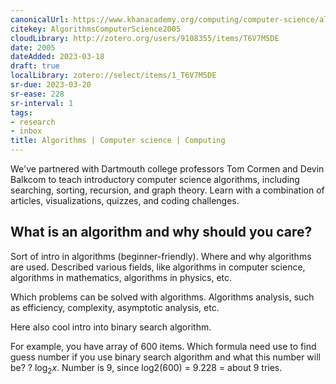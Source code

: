 ```yaml
---
canonicalUrl: https://www.khanacademy.org/computing/computer-science/algorithms
citekey: AlgorithmsComputerScience2005
cloudLibrary: http://zotero.org/users/9108355/items/T6V7M5DE
date: 2005
dateAdded: 2023-03-18
draft: true
localLibrary: zotero://select/items/1_T6V7M5DE
sr-due: 2023-03-20
sr-ease: 228
sr-interval: 1
tags:
- research
- inbox
title: Algorithms | Computer science | Computing
---
```


We've partnered with Dartmouth college professors Tom Cormen and Devin Balkcom
to teach introductory computer science algorithms, including searching, sorting,
recursion, and graph theory. Learn with a combination of articles,
visualizations, quizzes, and coding challenges.

## What is an algorithm and why should you care?

Sort of intro in algorithms (beginner-friendly). Where and why algorithms are
used. Described various fields, like algorithms in computer science, algorithms
in mathematics, algorithms in physics, etc.

Which problems can be solved with algorithms. Algorithms analysis, such as
efficiency, complexity, asymptotic analysis, etc.

Here also cool intro into binary search algorithm.

For example, you have array of 600 items. Which formula need use to find guess
number if you use binary search algorithm and what this number will be? ?
$\log_2 x$. Number is 9, since log2(600) = 9.228 = about 9 tries.
